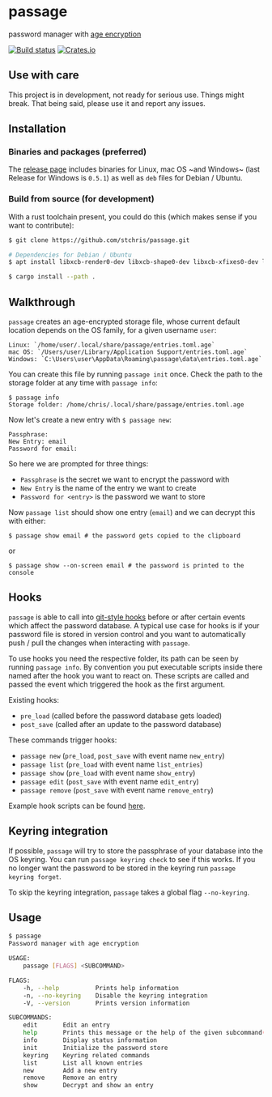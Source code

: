 # passage

password manager with [age encryption](https://age-encryption.org/)

[![Build status](https://github.com/stchris/passage/workflows/Tests%20&%20Clippy/badge.svg)](https://github.com/stchris/passage/actions)
[![Crates.io](https://img.shields.io/crates/v/passage.svg)](https://crates.io/crates/passage)

## Use with care

This project is in development, not ready for serious use. Things might break. That being said, please use it and report any issues.

## Installation

### Binaries and packages (preferred)

The [release page](https://github.com/stchris/passage/releases) includes binaries for Linux, mac OS ~and Windows~ (last Release for Windows is `0.5.1`) as well as `deb` files for Debian / Ubuntu.

### Build from source (for development)
With a rust toolchain present, you could do this (which makes sense if you want to contribute):

```bash
$ git clone https://github.com/stchris/passage.git

# Dependencies for Debian / Ubuntu
$ apt install libxcb-render0-dev libxcb-shape0-dev libxcb-xfixes0-dev libdbus-1-dev

$ cargo install --path .
```

## Walkthrough

`passage` creates an age-encrypted storage file, whose current default location depends on the OS family, for a given username `user`:

    Linux: `/home/user/.local/share/passage/entries.toml.age`
    mac OS: `/Users/user/Library/Application Support/entries.toml.age`
    Windows: `C:\Users\user\AppData\Roaming\passage\data\entries.toml.age`

You can create this file by running `passage init` once. Check the path to the storage folder at any time with `passage info`:

```
$ passage info
Storage folder: /home/chris/.local/share/passage/entries.toml.age
```

Now let's create a new entry with `$ passage new`:

```
Passphrase:
New Entry: email
Password for email:
```

So here we are prompted for three things:

* `Passphrase` is the secret we want to encrypt the password with
* `New Entry` is the name of the entry we want to create
* `Password for <entry>` is the password we want to store

Now `passage list` should show one entry (`email`) and we can decrypt this with either:

```
$ passage show email # the password gets copied to the clipboard
```

or

```
$ passage show --on-screen email # the password is printed to the console
```

## Hooks

`passage` is able to call into [git-style hooks](https://git-scm.com/book/uz/v2/Customizing-Git-Git-Hooks) before or after certain events which affect the password database. A typical use case for hooks is if your password file is stored in version control and you want to automatically push / pull the changes when interacting with `passage`.

To use hooks you need the respective folder, its path can be seen by running `passage info`. By convention you put executable scripts inside there named after the hook you want to react on. These scripts are called and passed the event which triggered the hook as the first argument.

Existing hooks:
* `pre_load` (called before the password database gets loaded)
* `post_save` (called after an update to the password database)

These commands trigger hooks:
* `passage new` (`pre_load`, `post_save` with event name `new_entry`)
* `passage list` (`pre_load` with event name `list_entries`)
* `passage show` (`pre_load` with event name `show_entry`)
* `passage edit` (`post_save` with event name `edit_entry`)
* `passage remove` (`post_save` with event name `remove_entry`)

Example hook scripts can be found [here](https://github.com/stchris/passage/tree/main/example_hooks).

## Keyring integration

If possible, `passage` will try to store the passphrase of your database into the OS keyring. You can run `passage keyring check` to see if this works. If you no longer want the password to be stored in the keyring run `passage keyring forget`.

To skip the keyring integration, `passage` takes a global flag `--no-keyring`.

## Usage

```bash
$ passage
Password manager with age encryption

USAGE:
    passage [FLAGS] <SUBCOMMAND>

FLAGS:
    -h, --help          Prints help information
    -n, --no-keyring    Disable the keyring integration
    -V, --version       Prints version information

SUBCOMMANDS:
    edit       Edit an entry
    help       Prints this message or the help of the given subcommand(s)
    info       Display status information
    init       Initialize the password store
    keyring    Keyring related commands
    list       List all known entries
    new        Add a new entry
    remove     Remove an entry
    show       Decrypt and show an entry
```

